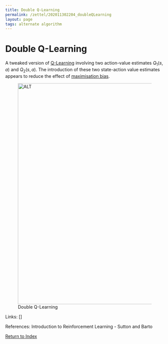 ```yaml
---
title: Double Q-Learning
permalink: /zettel/202011302204_doubleQLearning
layout: page
tags: alternate algorithm
---
```

# Double Q-Learning

A tweaked version of [Q-Learning](202011302128_qLearning) involving 
two action-value estimates $Q_1(s,a)$ and $Q_2(s,a)$. The 
introduction of these two state-action value estimates appears 
to reduce the effect of [maximisation bias](202011302212_maximisationBias).

<figure>
  <img src="/zettel/Images/ReinforcementLearning/DoubleQLearningQ.png"
     alt="ALT"
     class="centerImage"
     style="width: 700px;" />
  <figcaption> Double Q-Learning </figcaption>     
</figure>

Links: []

References: Introduction to Reinforcement Learning - Sutton and Barto

[Return to Index](index)